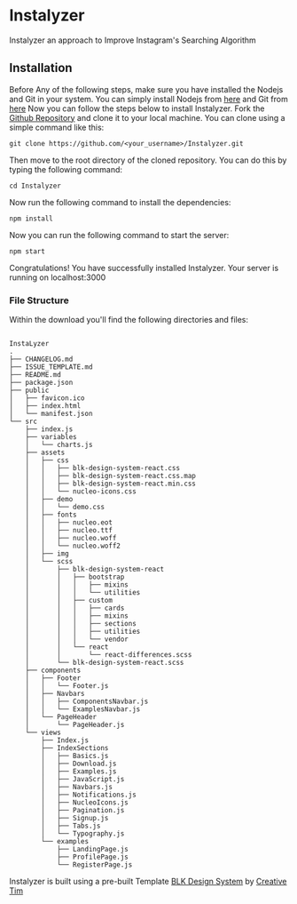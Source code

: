 # Instalyzer

Instalyzer an approach to Improve Instagram's Searching Algorithm

## Installation
<!-- Stting Up Local Enviroment for React Project -->
Before Any of the following steps, make sure you have installed the Nodejs and Git in your system. You can simply install Nodejs from [here](https://nodejs.org/en/) and Git from [here](https://git-scm.com/downloads)
Now you can follow the steps below to install Instalyzer.
Fork the [Github Repository](https://github.com/semikolan-co/Instalyzer) and clone it to your local machine. You can clone using a simple command like this:
```shell
git clone https://github.com/<your_username>/Instalyzer.git 
``` 

Then move to the root directory of the cloned repository. You can do this by typing the following command:
```shell
cd Instalyzer
```

Now run the following command to install the dependencies:
```shell
npm install
```
Now you can run the following command to start the server:
```shell
npm start
```
Congratulations! You have successfully installed Instalyzer. Your server is running on localhost:3000

### File Structure
Within the download you'll find the following directories and files:

```

InstaLyzer
.
├── CHANGELOG.md
├── ISSUE_TEMPLATE.md
├── README.md
├── package.json
├── public
│   ├── favicon.ico
│   ├── index.html
│   └── manifest.json
└── src
    ├── index.js
    ├── variables
    │   └── charts.js
    ├── assets
    │   ├── css
    │   │   ├── blk-design-system-react.css
    │   │   ├── blk-design-system-react.css.map
    │   │   ├── blk-design-system-react.min.css
    │   │   └── nucleo-icons.css
    │   ├── demo
    │   │   └── demo.css
    │   ├── fonts
    │   │   ├── nucleo.eot
    │   │   ├── nucleo.ttf
    │   │   ├── nucleo.woff
    │   │   └── nucleo.woff2
    │   ├── img
    │   └── scss
    │       ├── blk-design-system-react
    │       │   ├── bootstrap
    │       │   │   ├── mixins
    │       │   │   └── utilities
    │       │   ├── custom
    │       │   │   ├── cards
    │       │   │   ├── mixins
    │       │   │   ├── sections
    │       │   │   ├── utilities
    │       │   │   └── vendor
    │       │   └── react
    │       │       └── react-differences.scss
    │       └── blk-design-system-react.scss
    ├── components
    │   ├── Footer
    │   │   └── Footer.js
    │   ├── Navbars
    │   │   ├── ComponentsNavbar.js
    │   │   └── ExamplesNavbar.js
    │   └── PageHeader
    │       └── PageHeader.js
    └── views
        ├── Index.js
        ├── IndexSections
        │   ├── Basics.js
        │   ├── Download.js
        │   ├── Examples.js
        │   ├── JavaScript.js
        │   ├── Navbars.js
        │   ├── Notifications.js
        │   ├── NucleoIcons.js
        │   ├── Pagination.js
        │   ├── Signup.js
        │   ├── Tabs.js
        │   └── Typography.js
        └── examples
            ├── LandingPage.js
            ├── ProfilePage.js
            └── RegisterPage.js
```


Instalyzer is built using a pre-built Template [BLK Design System](https://github.com/creativetimofficial/blk-design-system-react/) by [Creative Tim](https://github.com/creativetimofficial/)
